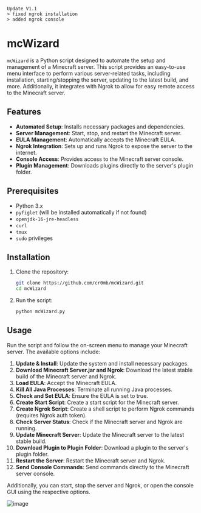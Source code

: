 ```
Update V1.1
> fixed ngrok installation
> added ngrok console
```

# mcWizard

`mcWizard` is a Python script designed to automate the setup and management of a Minecraft server. This script provides an easy-to-use menu interface to perform various server-related tasks, including installation, starting/stopping the server, updating to the latest build, and more. Additionally, it integrates with Ngrok to allow for easy remote access to the Minecraft server.

## Features

- **Automated Setup**: Installs necessary packages and dependencies.
- **Server Management**: Start, stop, and restart the Minecraft server.
- **EULA Management**: Automatically accepts the Minecraft EULA.
- **Ngrok Integration**: Sets up and runs Ngrok to expose the server to the internet.
- **Console Access**: Provides access to the Minecraft server console.
- **Plugin Management**: Downloads plugins directly to the server's plugin folder.

## Prerequisites

- Python 3.x
- `pyfiglet` (will be installed automatically if not found)
- `openjdk-16-jre-headless`
- `curl`
- `tmux`
- `sudo` privileges

## Installation

1. Clone the repository:
    ```sh
    git clone https://github.com/cr0mb/mcWizard.git
    cd mcWizard
    ```

2. Run the script:
    ```sh
    python mcWizard.py
    ```

## Usage

Run the script and follow the on-screen menu to manage your Minecraft server. The available options include:

1. **Update & Install**: Update the system and install necessary packages.
2. **Download Minecraft Server.jar and Ngrok**: Download the latest stable build of the Minecraft server and Ngrok.
3. **Load EULA**: Accept the Minecraft EULA.
4. **Kill All Java Processes**: Terminate all running Java processes.
5. **Check and Set EULA**: Ensure the EULA is set to true.
6. **Create Start Script**: Create a start script for the Minecraft server.
7. **Create Ngrok Script**: Create a shell script to perform Ngrok commands (requires Ngrok auth token).
8. **Check Server Status**: Check if the Minecraft server and Ngrok are running.
9. **Update Minecraft Server**: Update the Minecraft server to the latest stable build.
10. **Download Plugin to Plugin Folder**: Download a plugin to the server's plugin folder.
11. **Restart the Server**: Restart the Minecraft server and Ngrok.
12. **Send Console Commands**: Send commands directly to the Minecraft server console.

Additionally, you can start, stop the server and Ngrok, or open the console GUI using the respective options.

![image](https://github.com/Cr0mb/mcWizard/assets/137664526/56257246-51a2-40a2-8513-ee59d020ea4b)
